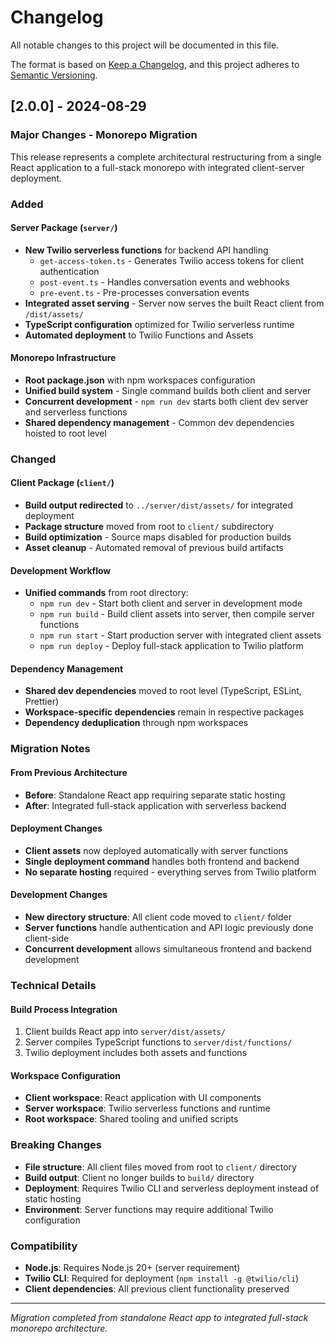 # Changelog

All notable changes to this project will be documented in this file.

The format is based on [Keep a Changelog](https://keepachangelog.com/en/1.0.0/),
and this project adheres to [Semantic Versioning](https://semver.org/spec/v2.0.0.html).

## [2.0.0] - 2024-08-29

### Major Changes - Monorepo Migration

This release represents a complete architectural restructuring from a single React application to a full-stack monorepo with integrated client-server deployment.

### Added

#### Server Package (`server/`)
- **New Twilio serverless functions** for backend API handling
  - `get-access-token.ts` - Generates Twilio access tokens for client authentication
  - `post-event.ts` - Handles conversation events and webhooks
  - `pre-event.ts` - Pre-processes conversation events
- **Integrated asset serving** - Server now serves the built React client from `/dist/assets/`
- **TypeScript configuration** optimized for Twilio serverless runtime
- **Automated deployment** to Twilio Functions and Assets

#### Monorepo Infrastructure
- **Root package.json** with npm workspaces configuration
- **Unified build system** - Single command builds both client and server
- **Concurrent development** - `npm run dev` starts both client dev server and serverless functions
- **Shared dependency management** - Common dev dependencies hoisted to root level

### Changed

#### Client Package (`client/`)
- **Build output redirected** to `../server/dist/assets/` for integrated deployment
- **Package structure** moved from root to `client/` subdirectory
- **Build optimization** - Source maps disabled for production builds
- **Asset cleanup** - Automated removal of previous build artifacts

#### Development Workflow
- **Unified commands** from root directory:
  - `npm run dev` - Start both client and server in development mode
  - `npm run build` - Build client assets into server, then compile server functions  
  - `npm run start` - Start production server with integrated client assets
  - `npm run deploy` - Deploy full-stack application to Twilio platform

#### Dependency Management
- **Shared dev dependencies** moved to root level (TypeScript, ESLint, Prettier)
- **Workspace-specific dependencies** remain in respective packages
- **Dependency deduplication** through npm workspaces

### Migration Notes

#### From Previous Architecture
- **Before**: Standalone React app requiring separate static hosting
- **After**: Integrated full-stack application with serverless backend

#### Deployment Changes
- **Client assets** now deployed automatically with server functions
- **Single deployment command** handles both frontend and backend
- **No separate hosting** required - everything serves from Twilio platform

#### Development Changes
- **New directory structure**: All client code moved to `client/` folder
- **Server functions** handle authentication and API logic previously done client-side
- **Concurrent development** allows simultaneous frontend and backend development

### Technical Details

#### Build Process Integration
1. Client builds React app into `server/dist/assets/`
2. Server compiles TypeScript functions to `server/dist/functions/`
3. Twilio deployment includes both assets and functions

#### Workspace Configuration
- **Client workspace**: React application with UI components
- **Server workspace**: Twilio serverless functions and runtime
- **Root workspace**: Shared tooling and unified scripts

### Breaking Changes

- **File structure**: All client files moved from root to `client/` directory
- **Build output**: Client no longer builds to `build/` directory
- **Deployment**: Requires Twilio CLI and serverless deployment instead of static hosting
- **Environment**: Server functions may require additional Twilio configuration

### Compatibility

- **Node.js**: Requires Node.js 20+ (server requirement)
- **Twilio CLI**: Required for deployment (`npm install -g @twilio/cli`)
- **Client dependencies**: All previous client functionality preserved

---

*Migration completed from standalone React app to integrated full-stack monorepo architecture.*